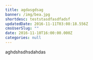 ```yaml
---
title: agdasgdsag
banner: /img/bea.jpg
shortdesc: teststasdfasdfadsf
updatedDate: 2016-11-11T03:08:18.556Z
cmsUserSlug: ""
date: 2016-11-10T16:00:00.000Z
categories: null
---
```


aghdshsdhsdahdas